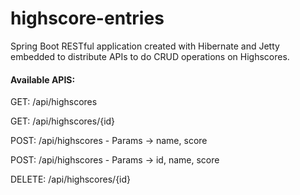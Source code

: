 # highscore-entries

Spring Boot RESTful application created with Hibernate and Jetty embedded to distribute APIs to do CRUD operations on Highscores.


#### Available APIS:

GET: /api/highscores

GET: /api/highscores/{id}

POST: /api/highscores - Params -> name, score

POST: /api/highscores - Params -> id, name, score

DELETE: /api/highscores/{id}
